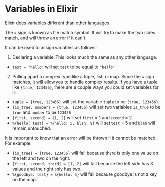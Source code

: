 # Variables in Elixir

Elixir does variables different than other languages

The `=` sign is known as the match symbol. It will try to make the two sides match, and will throw an error if it can't.

It can be used to assign variables as follows:

1. Declaring a variable. This looks much the same as any other language.
  * `test = "hello"` will set `test` to be equal to `"hello"`

2. Pulling apart a complex type like a tuple, list, or map. Since the `=` sign matches, it will allow you to handle complex results. If you have a tuple like `{true, 123456}`, there are a couple ways you could set variables for it.
  *  `tuple = {true, 123456}` will set the variable `tuple` to be `{true, 123456}`
  *  `{is_true, number} = {true, 123456}` will set two variables `is_true` to be `true` and `number` to be `123456`
  *  `[first, second] = [1, 2]` will set `first` = 1 and `second` = 2
  *  `%{hello: test} = %{hello: 5, blah: 9}` will set `test` = 5 and `blah` will remain untouched.

  It is important to know that an error will be thrown if it cannot be matched. For example:

  *  `{is_true} = {true, 123456}` will fail because there is only one value on the left and two on the right.
  *  `[first, second, third] = [1, 2]` will fail because the left side has 3 values and the right only has two.
  *  `%{goodbye: test} = %{hello: 5}` will fail because goodbye is not a key on the map.
